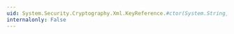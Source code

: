 ```yaml
---
uid: System.Security.Cryptography.Xml.KeyReference.#ctor(System.String,System.Security.Cryptography.Xml.TransformChain)
internalonly: False
---
```

